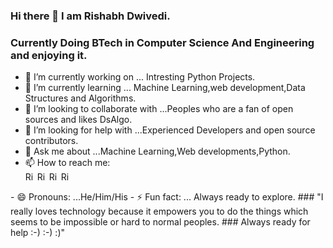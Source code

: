 ### Hi there 👋 I am Rishabh Dwivedi.
### Currently Doing BTech in Computer Science And Engineering and enjoying it.

- 🔭 I’m currently working on ... Intresting Python Projects.
- 🌱 I’m currently learning ... Machine Learning,web development,Data Structures and Algorithms.
- 👯 I’m looking to collaborate with ...Peoples who are a fan of open sources and likes DsAlgo.
- 🤔 I’m looking for help with ...Experienced Developers and open source contributors.
- 💬 Ask me about ...Machine Learning,Web developments,Python.
- 📫 How to reach me:  <br><a href="https://www.linkedin.com/in/rishabh-dwivedi-28737b1a0"><img align="left" alt="Rishabh's LinkdeIn" width="16px" src="https://cdn.jsdelivr.net/npm/simple-icons@v3/icons/linkedin.svg" /></a><a href="https://twitter.com/Rishabh07147212"><img align="left" alt="Rishabh's Twitter" width="16px" src="https://cdn.jsdelivr.net/npm/simple-icons@v3/icons/twitter.svg" /></a><a href="https://www.youtube.com/results?search_query=talkwithrd"><img align="left" alt="Rishabh's Youtube" width="16px" src="https://cdn.jsdelivr.net/npm/simple-icons@v3/icons/youtube.svg" /></a><a href="https://talkwithrd.blogspot.com/"><img align="left" alt="Rishabh's Blog" width="16px" src="https://cdn.jsdelivr.net/npm/simple-icons@v3/icons/blogger.svg" /></a>
<br>
- 😄 Pronouns: ...He/Him/His
- ⚡ Fun fact: ... Always ready to explore.
### "I really loves technology because it empowers you to do the things which seems to be impossible or hard to normal peoples.
### Always ready for help :-) :-) :)"
